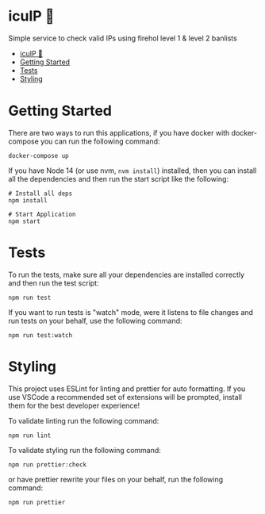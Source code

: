 # icuIP 👀

Simple service to check valid IPs using firehol level 1 & level 2 banlists

- [icuIP 👀](#icuip-)
- [Getting Started](#getting-started)
- [Tests](#tests)
- [Styling](#styling)

# Getting Started

There are two ways to run this applications, if you have docker with docker-compose you can run the following command:

```
docker-compose up
```

If you have Node 14 (or use nvm, `nvm install`) installed, then you can install all the dependencies and then run the start script like the following:

```
# Install all deps
npm install

# Start Application
npm start
```

# Tests

To run the tests, make sure all your dependencies are installed correctly and then run the test script:

```
npm run test
```

If you want to run tests is "watch" mode, were it listens to file changes and run tests on your behalf, use the following command:

```
npm run test:watch
```

# Styling

This project uses ESLint for linting and prettier for auto formatting. If you use VSCode a recommended set of extensions will be prompted, install them for the best developer experience!

To validate linting run the following command:

```
npm run lint
```

To validate styling run the following command:

```
npm run prettier:check
```

or have prettier rewrite your files on your behalf, run the following command:

```
npm run prettier
```
